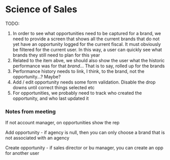 Science of Sales
================

TODO:

1. In order to see what opportunities need to be captured for a brand, we need to provide a
    screen that shows all the current brands that do not yet have an opportunity logged for
    the current fiscal. It must obviously be filtered for the current user. In this way, a user
    can quickly see what brands they still need to plan for this year
2. Related to the item abve, we should also show the user what the historic performance was
    for that *brand*... That is to say, rolled up for the brands
3. Performance history needs to link, I think, to the brand, not the opportunity...? Maybe?
4. Add / edit opportunity needs some form validation. Disable the drop downs until correct things selected etc
5. For opportunities, we probably need to track who created the opportunity, and who last updated it


### Notes from meeting

If not account manager, on opportunities show the rep

Add opportunity - if agency is null, then you can only choose a brand that is not associated with an agency

Create opportunity - if sales director or bu manager, you can create an opp for another user